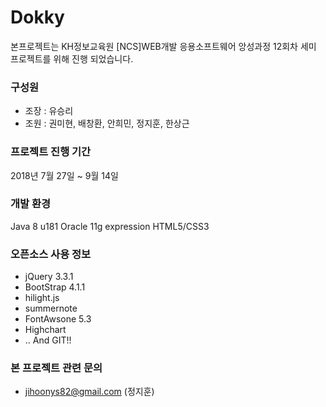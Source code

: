 # Dokky
본프로젝트는 KH정보교육원 [NCS]WEB개발 응용소프트웨어 앙성과정 12회차 세미 프로젝트를 위해 진행 되었습니다.

### 구성원 
* 조장 : 유승리 
* 조원 : 권미현, 배창환, 안희민, 정지훈, 한상근

### 프로젝트 진행 기간 
2018년 7월 27일 ~ 9월 14일 

### 개발 환경 
Java 8 u181
Oracle 11g expression 
HTML5/CSS3 

### 오픈소스 사용 정보 
* jQuery 3.3.1
* BootStrap 4.1.1
* hilight.js 
* summernote 
* FontAwsone 5.3
* Highchart
* .. And GIT!!

### 본 프로젝트 관련 문의
* jihoonys82@gmail.com (정지훈)
